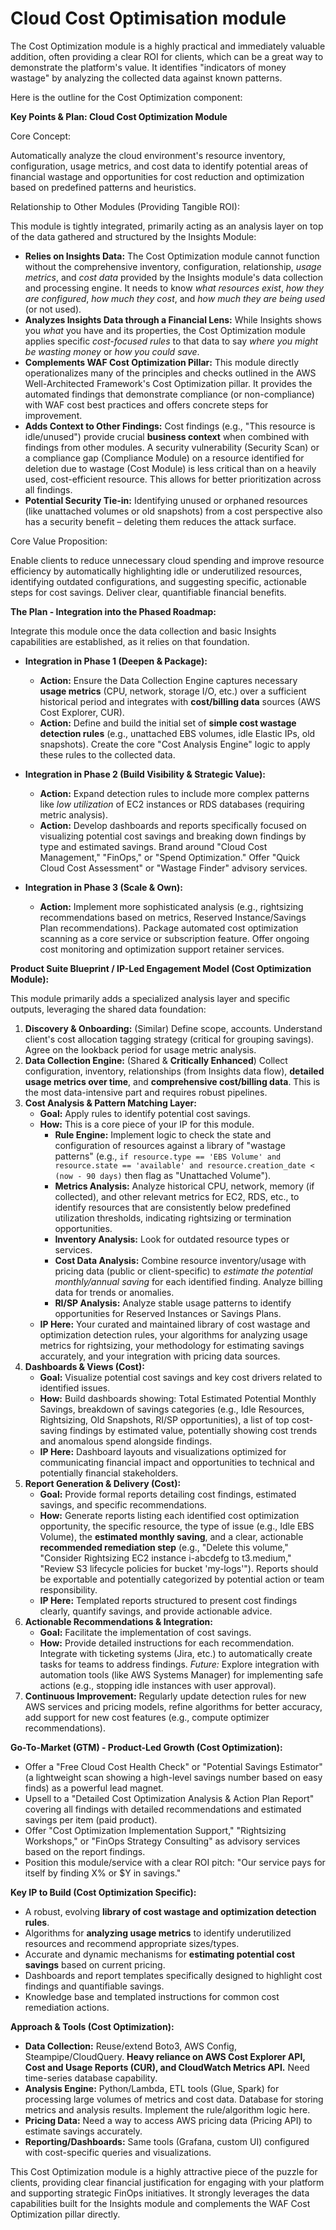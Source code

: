 # Cloud Cost Optimisation module
The Cost Optimization module is a highly practical and immediately valuable addition, often providing a clear ROI for clients, which can be a great way to demonstrate the platform's value. It identifies "indicators of money wastage" by analyzing the collected data against known patterns.

Here is the outline for the Cost Optimization component:

**Key Points & Plan: Cloud Cost Optimization Module**

Core Concept:

Automatically analyze the cloud environment's resource inventory, configuration, usage metrics, and cost data to identify potential areas of financial wastage and opportunities for cost reduction and optimization based on predefined patterns and heuristics.

Relationship to Other Modules (Providing Tangible ROI):

This module is tightly integrated, primarily acting as an analysis layer on top of the data gathered and structured by the Insights Module:

- **Relies on Insights Data:** The Cost Optimization module cannot function without the comprehensive inventory, configuration, relationship, _usage metrics_, and _cost data_ provided by the Insights module's data collection and processing engine. It needs to know _what resources exist_, _how they are configured_, _how much they cost_, and _how much they are being used_ (or not used).
- **Analyzes Insights Data through a Financial Lens:** While Insights shows you _what_ you have and its properties, the Cost Optimization module applies specific _cost-focused rules_ to that data to say _where you might be wasting money_ or _how you could save_.
- **Complements WAF Cost Optimization Pillar:** This module directly operationalizes many of the principles and checks outlined in the AWS Well-Architected Framework's Cost Optimization pillar. It provides the automated findings that demonstrate compliance (or non-compliance) with WAF cost best practices and offers concrete steps for improvement.
- **Adds Context to Other Findings:** Cost findings (e.g., "This resource is idle/unused") provide crucial **business context** when combined with findings from other modules. A security vulnerability (Security Scan) or a compliance gap (Compliance Module) on a resource identified for deletion due to wastage (Cost Module) is less critical than on a heavily used, cost-efficient resource. This allows for better prioritization across all findings.
- **Potential Security Tie-in:** Identifying unused or orphaned resources (like unattached volumes or old snapshots) from a cost perspective also has a security benefit – deleting them reduces the attack surface.

Core Value Proposition:

Enable clients to reduce unnecessary cloud spending and improve resource efficiency by automatically highlighting idle or underutilized resources, identifying outdated configurations, and suggesting specific, actionable steps for cost savings. Deliver clear, quantifiable financial benefits.

**The Plan - Integration into the Phased Roadmap:**

Integrate this module once the data collection and basic Insights capabilities are established, as it relies on that foundation.

- **Integration in Phase 1 (Deepen & Package):**
    
    - **Action:** Ensure the Data Collection Engine captures necessary **usage metrics** (CPU, network, storage I/O, etc.) over a sufficient historical period and integrates with **cost/billing data** sources (AWS Cost Explorer, CUR).
    - **Action:** Define and build the initial set of **simple cost wastage detection rules** (e.g., unattached EBS volumes, idle Elastic IPs, old snapshots). Create the core "Cost Analysis Engine" logic to apply these rules to the collected data.
- **Integration in Phase 2 (Build Visibility & Strategic Value):**
    
    - **Action:** Expand detection rules to include more complex patterns like _low utilization_ of EC2 instances or RDS databases (requiring metric analysis).
    - **Action:** Develop dashboards and reports specifically focused on visualizing potential cost savings and breaking down findings by type and estimated savings. Brand around "Cloud Cost Management," "FinOps," or "Spend Optimization." Offer "Quick Cloud Cost Assessment" or "Wastage Finder" advisory services.
- **Integration in Phase 3 (Scale & Own):**
    
    - **Action:** Implement more sophisticated analysis (e.g., rightsizing recommendations based on metrics, Reserved Instance/Savings Plan recommendations). Package automated cost optimization scanning as a core service or subscription feature. Offer ongoing cost monitoring and optimization support retainer services.

**Product Suite Blueprint / IP-Led Engagement Model (Cost Optimization Module):**

This module primarily adds a specialized analysis layer and specific outputs, leveraging the shared data foundation:

1. **Discovery & Onboarding:** (Similar) Define scope, accounts. Understand client's cost allocation tagging strategy (critical for grouping savings). Agree on the lookback period for usage metric analysis.
2. **Data Collection Engine:** (Shared & **Critically Enhanced**) Collect configuration, inventory, relationships (from Insights data flow), **detailed usage metrics over time**, and **comprehensive cost/billing data**. This is the most data-intensive part and requires robust pipelines.
3. **Cost Analysis & Pattern Matching Layer:**
    - **Goal:** Apply rules to identify potential cost savings.
    - **How:** This is a core piece of your IP for this module.
        - **Rule Engine:** Implement logic to check the state and configuration of resources against a library of "wastage patterns" (e.g., `if resource.type == 'EBS Volume' and resource.state == 'available' and resource.creation_date < (now - 90 days)` then flag as "Unattached Volume").
        - **Metrics Analysis:** Analyze historical CPU, network, memory (if collected), and other relevant metrics for EC2, RDS, etc., to identify resources that are consistently below predefined utilization thresholds, indicating rightsizing or termination opportunities.
        - **Inventory Analysis:** Look for outdated resource types or services.
        - **Cost Data Analysis:** Combine resource inventory/usage with pricing data (public or client-specific) to _estimate the potential monthly/annual saving_ for each identified finding. Analyze billing data for trends or anomalies.
        - **RI/SP Analysis:** Analyze stable usage patterns to identify opportunities for Reserved Instances or Savings Plans.
    - **IP Here:** Your curated and maintained library of cost wastage and optimization detection rules, your algorithms for analyzing usage metrics for rightsizing, your methodology for estimating savings accurately, and your integration with pricing data sources.
4. **Dashboards & Views (Cost):**
    - **Goal:** Visualize potential cost savings and key cost drivers related to identified issues.
    - **How:** Build dashboards showing: Total Estimated Potential Monthly Savings, breakdown of savings categories (e.g., Idle Resources, Rightsizing, Old Snapshots, RI/SP opportunities), a list of top cost-saving findings by estimated value, potentially showing cost trends and anomalous spend alongside findings.
    - **IP Here:** Dashboard layouts and visualizations optimized for communicating financial impact and opportunities to technical and potentially financial stakeholders.
5. **Report Generation & Delivery (Cost):**
    - **Goal:** Provide formal reports detailing cost findings, estimated savings, and specific recommendations.
    - **How:** Generate reports listing each identified cost optimization opportunity, the specific resource, the type of issue (e.g., Idle EBS Volume), the **estimated monthly saving**, and a clear, actionable **recommended remediation step** (e.g., "Delete this volume," "Consider Rightsizing EC2 instance i-abcdefg to t3.medium," "Review S3 lifecycle policies for bucket 'my-logs'"). Reports should be exportable and potentially categorized by potential action or team responsibility.
    - **IP Here:** Templated reports structured to present cost findings clearly, quantify savings, and provide actionable advice.
6. **Actionable Recommendations & Integration:**
    - **Goal:** Facilitate the implementation of cost savings.
    - **How:** Provide detailed instructions for each recommendation. Integrate with ticketing systems (Jira, etc.) to automatically create tasks for teams to address findings. _Future:_ Explore integration with automation tools (like AWS Systems Manager) for implementing safe actions (e.g., stopping idle instances with user approval).
7. **Continuous Improvement:** Regularly update detection rules for new AWS services and pricing models, refine algorithms for better accuracy, add support for new cost features (e.g., compute optimizer recommendations).

**Go-To-Market (GTM) - Product-Led Growth (Cost Optimization):**

- Offer a "Free Cloud Cost Health Check" or "Potential Savings Estimator" (a lightweight scan showing a high-level savings number based on easy finds) as a powerful lead magnet.
- Upsell to a "Detailed Cost Optimization Analysis & Action Plan Report" covering all findings with detailed recommendations and estimated savings per item (paid product).
- Offer "Cost Optimization Implementation Support," "Rightsizing Workshops," or "FinOps Strategy Consulting" as advisory services based on the report findings.
- Position this module/service with a clear ROI pitch: "Our service pays for itself by finding X% or $Y in savings."

**Key IP to Build (Cost Optimization Specific):**

- A robust, evolving **library of cost wastage and optimization detection rules**.
- Algorithms for **analyzing usage metrics** to identify underutilized resources and recommend appropriate sizes/types.
- Accurate and dynamic mechanisms for **estimating potential cost savings** based on current pricing.
- Dashboards and report templates specifically designed to highlight cost findings and quantifiable savings.
- Knowledge base and templated instructions for common cost remediation actions.

**Approach & Tools (Cost Optimization):**

- **Data Collection:** Reuse/extend Boto3, AWS Config, Steampipe/CloudQuery. **Heavy reliance on AWS Cost Explorer API, Cost and Usage Reports (CUR), and CloudWatch Metrics API.** Need time-series database capability.
- **Analysis Engine:** Python/Lambda, ETL tools (Glue, Spark) for processing large volumes of metrics and cost data. Database for storing metrics and analysis results. Implement the rule/algorithm logic here.
- **Pricing Data:** Need a way to access AWS pricing data (Pricing API) to estimate savings accurately.
- **Reporting/Dashboards:** Same tools (Grafana, custom UI) configured with cost-specific queries and visualizations.

This Cost Optimization module is a highly attractive piece of the puzzle for clients, providing clear financial justification for engaging with your platform and supporting strategic FinOps initiatives. It strongly leverages the data capabilities built for the Insights module and complements the WAF Cost Optimization pillar directly.
